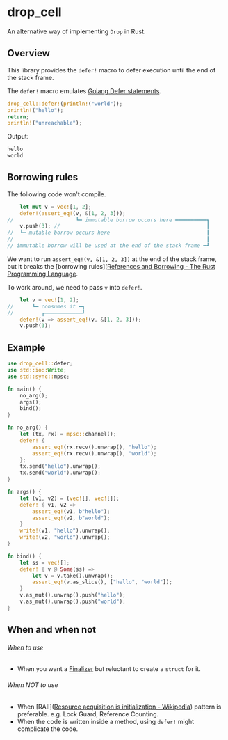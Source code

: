 # drop_cell

An alternative way of implementing `Drop` in Rust.

## Overview

This library provides the `defer!` macro to defer execution until the end of the stack frame.

The `defer!` macro emulates [Golang Defer statements](https://go.dev/ref/spec#Defer_statements).

```rust
drop_cell::defer!(println!("world"));
println!("hello");
return;
println!("unreachable");
```

Output:

```markdown
hello
world
```

## Borrowing rules

The following code won't compile.

```rust
    let mut v = vec![1, 2];
    defer!(assert_eq!(v, &[1, 2, 3]));
//                    ┗━ immutable borrow occurs here ━━━━━━━━━━┓
    v.push(3); //                                               ┃
//  ┗━ mutable borrow occurs here                               ┃
//                                                              ┃
// immutable borrow will be used at the end of the stack frame ━┛
```

We want to run `assert_eq!(v, &[1, 2, 3])` at the end of the stack frame, but it breaks the [borrowing rules]([References and Borrowing - The Rust Programming Language](https://doc.rust-lang.org/stable/book/ch04-02-references-and-borrowing.html#mutable-references).

To work around, we need to pass `v` into `defer!`.

```rust
    let v = vec![1, 2];
//      ┗━ consumes it ━┓
//         ┏━━━━━━━━━━━━┛
    defer!(v => assert_eq!(v, &[1, 2, 3]));        
    v.push(3);
```

## Example

```rust
use drop_cell::defer;
use std::io::Write;
use std::sync::mpsc;

fn main() {
    no_arg();
    args();
    bind();
}

fn no_arg() {
    let (tx, rx) = mpsc::channel();
    defer! {
        assert_eq!(rx.recv().unwrap(), "hello");
        assert_eq!(rx.recv().unwrap(), "world");
    };
    tx.send("hello").unwrap();
    tx.send("world").unwrap();
}

fn args() {
    let (v1, v2) = (vec![], vec![]);
    defer! { v1, v2 =>
        assert_eq!(v1, b"hello");
        assert_eq!(v2, b"world");
    }
    write!(v1, "hello").unwrap();
    write!(v2, "world").unwrap();
}

fn bind() {
    let ss = vec![];
    defer! { v @ Some(ss) =>
        let v = v.take().unwrap();
        assert_eq!(v.as_slice(), ["hello", "world"]);
    }
    v.as_mut().unwrap().push("hello");
    v.as_mut().unwrap().push("world");
}
```

## When and when not

###### When to use

- When you want a [Finalizer](https://en.wikipedia.org/wiki/Finalizer) but reluctant to create a `struct` for it.

###### When NOT to use

- When [RAII]([Resource acquisition is initialization - Wikipedia](https://en.wikipedia.org/wiki/Resource_acquisition_is_initialization)) pattern is preferable. e.g. Lock Guard, Reference Counting.
- When the code is written inside a method, using `defer!` might complicate the code.
